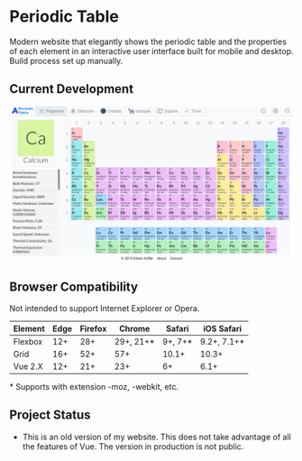 # Periodic Table
Modern website that elegantly shows the periodic table and the properties of each element in an interactive user interface built for mobile and desktop. Build process set up manually.

## Current Development
![Periodic Table Image](https://github.com/EanKeen/periodic-table/blob/master/periodic-table.png)

## Browser Compatibility
Not intended to support Internet Explorer or Opera.

Element   | Edge    | Firefox | Chrome    | Safari   | iOS Safari
----      | ----    | ------- | -------   | ------   | -----------
Flexbox   | 12+     | 28+     | 29+, 21+* | 9+, 7+*  | 9.2+, 7.1+*
Grid      | 16+     | 52+     | 57+       | 10.1+    | 10.3+
Vue 2.X   | 12+     | 21+     | 23+       | 6+       | 6.1+

\* Supports with extension -moz, -webkit, etc.

## Project Status
* This is an old version of my website. This does not take advantage of all the features of Vue. The version in production is not public.
